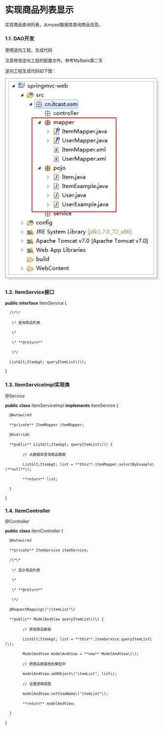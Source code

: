 # 实现商品列表显示

实现商品查询列表，从mysql数据库查询商品信息。

### 1.1. DAO开发

使用逆向工程，生成代码

注意修改逆向工程的配置文件，参考MyBatis第二天

逆向工程生成代码如下图：

![](../../../.gitbook/assets/image%20%28179%29.png)

### 1.2. ItemService接口

**public** **interface** ItemService {

      /\*\*

       \* 查询商品列表

       \*

       \* **@return**

       \*/

      List&lt;Item&gt; queryItemList\(\);

}

### 1.3. ItemServiceImpl实现类

@Service

**public** **class** ItemServiceImpl **implements** ItemService {

      @Autowired

      **private** ItemMapper itemMapper;

      @Override

      **public** List&lt;Item&gt; queryItemList\(\) {

            // 从数据库查询商品数据

            List&lt;Item&gt; list = **this**.itemMapper.selectByExample\(**null**\);

            **return** list;

      }

}

### 1.4. ItemController

@Controller

**public** **class** ItemController {

      @Autowired

      **private** ItemService itemService;

      /\*\*

       \* 显示商品列表

       \*

       \* **@return**

       \*/

      @RequestMapping\("/itemList"\)

      **public** ModelAndView queryItemList\(\) {

            // 获取商品数据

            List&lt;Item&gt; list = **this**.itemService.queryItemList\(\);

            ModelAndView modelAndView = **new** ModelAndView\(\);

            // 把商品数据放到模型中

            modelAndView.addObject\("itemList", list\);

            // 设置逻辑视图

            modelAndView.setViewName\("itemList"\);

            **return** modelAndView;

      }

}

